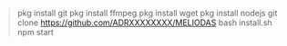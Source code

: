
> pkg install git 
> pkg install ffmpeg
> pkg install wget
> pkg install nodejs
> git clone https://github.com/ADRXXXXXXXX/MELIODAS
> bash install.sh
> npm start
